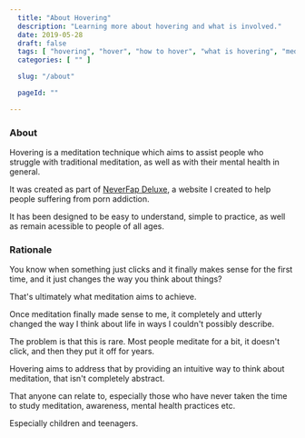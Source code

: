 ```yaml
---
  title: "About Hovering"
  description: "Learning more about hovering and what is involved."
  date: 2019-05-28
  draft: false
  tags: [ "hovering", "hover", "how to hover", "what is hovering", "meditation", "meditation technique", "porn addiction recovery", "neverfap deluxe", "neverfap" ]
  categories: [ "" ]

  slug: "/about"

  pageId: ""

---
```


<h3>About</h3>

Hovering is a meditation technique which aims to assist people who struggle with traditional meditation, as well as with their mental health in general.

It was created as part of <a href="https://neverfapdeluxe.com/" class="link">NeverFap Deluxe</a>, a website I created to help people suffering from porn addiction.

It has been designed to be easy to understand, simple to practice, as well as remain acessible to people of all ages.

<h3>Rationale</h3>


You know when something just clicks and it finally makes sense for the first time, and it just changes the way you think about things?

That's ultimately what meditation aims to achieve.

Once meditation finally made sense to me, it completely and utterly changed the way I think about life in ways I couldn't possibly describe.

The problem is that this is rare. Most people meditate for a bit, it doesn't click, and then they put it off for years.


Hovering aims to address that by providing an intuitive way to think about meditation, that isn't completely abstract.


That anyone can relate to, especially those who have never taken the time to study meditation, awareness, mental health practices etc.

Especially children and teenagers.
